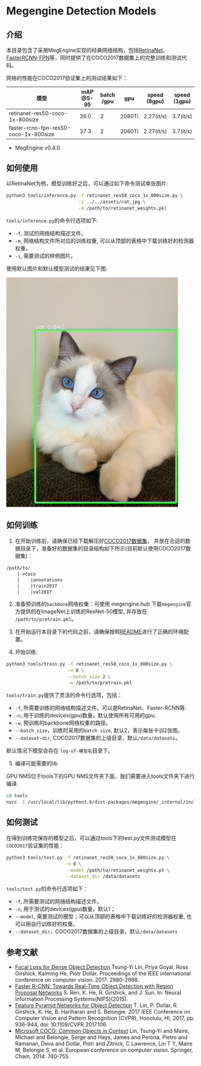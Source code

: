 # Megengine Detection Models

## 介绍

本目录包含了采用MegEngine实现的经典网络结构，包括[RetinaNet](https://arxiv.org/pdf/1708.02002>)、[FasterRCNN-FPN](https://arxiv.org/pdf/1612.03144.pdf)等，同时提供了在COCO2017数据集上的完整训练和测试代码。

网络的性能在COCO2017验证集上的测试结果如下：

| 模型                                  | mAP<br>@5-95 | batch<br>/gpu | gpu    | speed<br>(8gpu)   | speed<br>(1gpu) |
| ---                                   | ---          | ---           | ---    | ---               | ---             |
| retinanet-res50-coco-1x-800size       | 36.0         | 2             | 2080Ti | 2.27(it/s)        | 3.7(it/s)       |
| faster-rcnn-fpn-res50-coco-1x-800size | 37.3         | 2             | 2080Ti | 2.27(it/s)        | 3.7(it/s)       |

* MegEngine v0.4.0

## 如何使用

以RetinaNet为例，模型训练好之后，可以通过如下命令测试单张图片:

```bash
python3 tools/inference.py -f retinanet_res50_coco_1x_800size.py \
                           -i ../../assets/cat.jpg \
                           -m /path/to/retinanet_weights.pkl
```

`tools/inference.py`的命令行选项如下:

- `-f`, 测试的网络结构描述文件。
- `-m`, 网络结构文件所对应的训练权重, 可以从顶部的表格中下载训练好的检测器权重。
- `-i`, 需要测试的样例图片。

使用默认图片和默认模型测试的结果见下图:

![demo image](../../assets/cat_det_out.jpg)

## 如何训练

1. 在开始训练前，请确保已经下载解压好[COCO2017数据集](http://cocodataset.org/#download)，
并放在合适的数据目录下，准备好的数据集的目录结构如下所示(目前默认使用COCO2017数据集)：

```
/path/to/
    |->coco
    |    |annotations
    |    |train2017
    |    |val2017
```

2. 准备预训练的`backbone`网络权重：可使用 megengine.hub 下载`megengine`官方提供的在ImageNet上训练的ResNet-50模型, 并存放在 `/path/to/pretrain.pkl`。

3. 在开始运行本目录下的代码之前，请确保按照[README](../../../README.md)进行了正确的环境配置。

4. 开始训练:

```bash
python3 tools/train.py -f retinanet_res50_coco_1x_800size.py \
                       -n 8 \
                       --batch_size 2 \
                       -w /path/to/pretrain.pkl
```

`tools/train.py`提供了灵活的命令行选项，包括：

- `-f`, 所需要训练的网络结构描述文件。可以是RetinaNet、Faster-RCNN等.
- `-n`, 用于训练的devices(gpu)数量，默认使用所有可用的gpu.
- `-w`, 预训练的backbone网络权重的路径。
- `--batch_size`，训练时采用的`batch size`, 默认2，表示每张卡训2张图。
- `--dataset-dir`, COCO2017数据集的上级目录，默认`/data/datasets`。

默认情况下模型会存在 `log-of-模型名`目录下。

5. 编译可能需要的lib

GPU NMS位于tools下的GPU NMS文件夹下面，我们需要进入tools文件夹下进行编译.

```bash
cd tools
nvcc -I /usr/local/lib/python3.6/dist-packages/megengine/_internal/include -shared -o lib_nms.so -Xcompiler "-fno-strict-aliasing -fPIC" gpu_nms/nms.cu
```


## 如何测试

在得到训练完保存的模型之后，可以通过tools下的test.py文件测试模型在`COCO2017`验证集的性能：

```bash
python3 tools/test.py -f retinanet_res50_coco_1x_800size.py \
                      -n 8 \
                      --model /path/to/retinanet_weights.pt \
                      --dataset_dir /data/datasets
```

`tools/test.py`的命令行选项如下：

- `-f`, 所需要测试的网络结构描述文件。
- `-n`, 用于测试的devices(gpu)数量，默认1；
- `--model`, 需要测试的模型；可以从顶部的表格中下载训练好的检测器权重, 也可以用自行训练好的权重。
- `--dataset_dir`，COCO2017数据集的上级目录，默认`/data/datasets`

## 参考文献

- [Focal Loss for Dense Object Detection](https://arxiv.org/pdf/1708.02002) Tsung-Yi Lin, Priya Goyal, Ross Girshick, Kaiming He, Piotr Dollár. Proceedings of the IEEE international conference on computer vision. 2017: 2980-2988.
- [Faster R-CNN: Towards Real-Time Object Detection with Region Proposal Networks](https://arxiv.org/pdf/1506.01497.pdf) S. Ren, K. He, R. Girshick, and J. Sun. In: Neural Information Processing Systems(NIPS)(2015).
- [Feature Pyramid Networks for Object Detection](https://arxiv.org/pdf/1612.03144.pdf) T. Lin, P. Dollár, R. Girshick, K. He, B. Hariharan and S. Belongie. 2017 IEEE Conference on Computer Vision and Pattern Recognition (CVPR), Honolulu, HI, 2017, pp. 936-944, doi: 10.1109/CVPR.2017.106.
- [Microsoft COCO: Common Objects in Context](https://arxiv.org/pdf/1405.0312.pdf)  Lin, Tsung-Yi and Maire, Michael and Belongie, Serge and Hays, James and Perona, Pietro and Ramanan, Deva and Dollár, Piotr and Zitnick, C Lawrence, Lin T Y, Maire M, Belongie S, et al. European conference on computer vision. Springer, Cham, 2014: 740-755.
